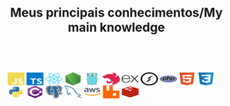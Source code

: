 ###
<div align="center">
  <h1 style="text-align: center;">Meus principais conhecimentos/My main knowledge</h1>
 
</div>
<div><br> <br><br><br>
  <img align="center" alt="Minetto-Js" height="30" width="40" src="https://raw.githubusercontent.com/devicons/devicon/master/icons/javascript/javascript-plain.svg">
  <img align="center" alt="Minetto-Type" height="30" width="40" src="https://raw.githubusercontent.com/devicons/devicon/master/icons/typescript/typescript-original.svg">
   <img align="center" alt="Minetto-React" height="30" width="40" src="https://raw.githubusercontent.com/devicons/devicon/master/icons/react/react-original.svg">
  <img align="center" alt="Minetto-Csharp" height="30" width="40" src="https://raw.githubusercontent.com/devicons/devicon/master/icons/nodejs/nodejs-original.svg">
  <img align="center" alt="Minetto-go" height="30" width="40" src="https://raw.githubusercontent.com/devicons/devicon/master/icons/go/go-original.svg">
  <img align="center" alt="Minetto-nestjs" height="30" width="40" src="https://raw.githubusercontent.com/devicons/devicon/master/icons/nestjs/nestjs-original.svg">
    <img align="center" alt="Minetto-express" height="30" width="40" src="https://raw.githubusercontent.com/devicons/devicon/master/icons/express/express-original.svg">
    <img align="center" alt="Minetto-socketio" height="30" width="40" src="https://raw.githubusercontent.com/devicons/devicon/master/icons/socketio/socketio-original.svg">
  <img align="center" alt="Minetto-React" height="30" width="40" src="https://raw.githubusercontent.com/devicons/devicon/master/icons/php/php-original.svg">
  <img align="center" alt="Minetto-HTML" height="30" width="40" src="https://raw.githubusercontent.com/devicons/devicon/master/icons/html5/html5-original.svg">
  <img align="center" alt="Minetto-CSS" height="30" width="40" src="https://raw.githubusercontent.com/devicons/devicon/master/icons/css3/css3-original.svg">
  <img align="center" alt="Minetto-Python" height="30" width="40" src="https://raw.githubusercontent.com/devicons/devicon/master/icons/python/python-original.svg">
  <img align="center" alt="Minetto-Csharp" height="30" width="40" src="https://raw.githubusercontent.com/devicons/devicon/master/icons/csharp/csharp-original.svg">
    <img align="center" alt="Minetto-pst" height="30" width="40" src="https://raw.githubusercontent.com/devicons/devicon/master/icons/postgresql/postgresql-original.svg">
   <img align="center" alt="Minetto-sql" height="30" width="40" src="https://raw.githubusercontent.com/devicons/devicon/master/icons/mysql/mysql-original.svg">
    <img align="center" alt="Minetto-aws" height="30" width="40" src="https://raw.githubusercontent.com/devicons/devicon/master/icons/amazonwebservices/amazonwebservices-original-wordmark.svg">
     <img align="center" alt="Minetto-rabiitmq" height="30" width="40" src="https://raw.githubusercontent.com/devicons/devicon/master/icons/rabbitmq/rabbitmq-original.svg">
     <img align="center" alt="Minetto-redis" height="30" width="40" src="https://raw.githubusercontent.com/devicons/devicon/master/icons/redis/redis-original.svg">
